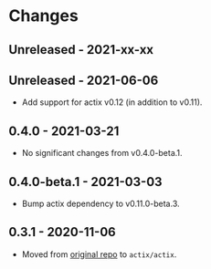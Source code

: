 # Changes

## Unreleased - 2021-xx-xx


## Unreleased - 2021-06-06
* Add support for actix v0.12 (in addition to v0.11).


## 0.4.0 - 2021-03-21
* No significant changes from v0.4.0-beta.1.


## 0.4.0-beta.1 - 2021-03-03
* Bump actix dependency to v0.11.0-beta.3.


## 0.3.1 - 2020-11-06
* Moved from [original repo](https://github.com/chris-ricketts/actix-broker) to `actix/actix`.
